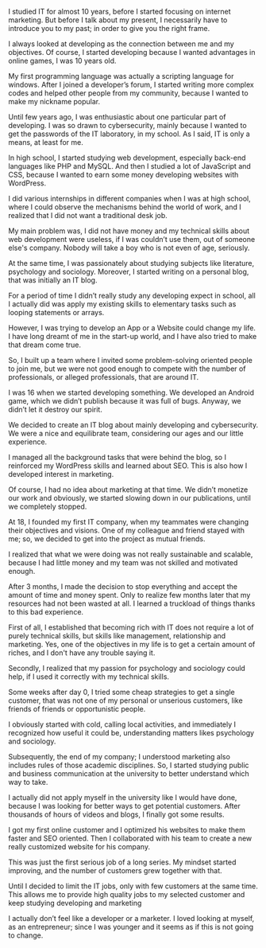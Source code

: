 I studied IT for almost 10 years, before I started focusing on internet marketing.
But before I talk about my present, I necessarily have to introduce you to my past; in order to give you the right frame.
 
I always looked at developing as the connection between me and my objectives.
Of course, I started developing because I wanted advantages in online games, I was 10 years old.
 
My first programming language was actually a scripting language for windows.
After I joined a developer’s forum, I started writing more complex codes and helped other people from my community, because I wanted to make my nickname popular.
 
Until few years ago, I was enthusiastic about one particular part of developing.
I was so drawn to cybersecurity, mainly because I wanted to get the passwords of the IT laboratory, in my school.
As I said, IT is only a means, at least for me.
 
In high school, I started  studying web development, especially back-end languages like PHP and MySQL.
And then I studied a lot of JavaScript and CSS, because I wanted to earn some money developing websites with WordPress.
 
I did various internships in different companies when I was at high school, where I could observe the mechanisms behind the world of work, and I realized that I did not want a traditional desk job.
 
My main problem was, I did not have money and my technical skills about web development were useless, if I was couldn’t use them, out of someone else's company.
Nobody will take a boy who is not even of age, seriously.
 
At the same time, I was passionately about studying subjects like literature, psychology and sociology. Moreover, I started writing on a personal blog, that was initially an IT blog.
 
For a period of time I didn’t really study any developing expect in school, all I actually did was apply my existing skills to elementary tasks such as looping statements or arrays.
 
However, I was trying to develop an App or a Website could change my life. I have long dreamt of me in the start-up world, and I have also tried to make that dream come true.
 
So, I built up a team where I invited some problem-solving oriented people to join me, but we were not good enough to compete with the number of professionals, or alleged professionals, that are around IT.
 
I was 16 when we started developing something.
We developed an Android game, which we didn’t publish because it was full of bugs.
Anyway, we didn’t let it destroy our spirit.
 
We decided to create an IT blog about mainly developing and cybersecurity.
We were a nice and equilibrate team, considering our ages and our little experience.
 
I managed all the background tasks that were behind the blog, so I reinforced my WordPress skills and learned about SEO.
This is also how I developed interest in marketing.
 
Of course, I had no idea about marketing at that time.
We didn’t monetize our work and obviously, we started slowing down in our publications, until we completely stopped.
 
At 18, I founded my first IT company, when my teammates were changing their objectives and visions. One of my colleague and friend stayed with me; so, we decided to get into the project as mutual friends.
 
I realized that what we were doing was not really sustainable and scalable, because I had little money and my team was not skilled and motivated enough.
 
After 3 months, I made the decision to stop everything and accept the amount of time and money spent. Only to realize few months later that my resources had not been wasted at all.
I learned a truckload of things thanks to this bad experience.
 
First of all, I established that becoming rich with IT does not require a lot of purely technical skills, but skills like management, relationship and marketing.
Yes, one of the objectives in my life is to get a certain amount of riches, and I don't have any trouble saying it.
 
Secondly, I realized that my passion for psychology and sociology could help, if I used it correctly with my technical skills.
 
Some weeks after day 0, I tried some cheap strategies to get a single customer, that was not one of my personal or unserious customers, like friends of friends or opportunistic people.
 
I obviously started with cold, calling local activities, and immediately I recognized how useful it could be, understanding matters likes psychology and sociology.
 
Subsequently, the end of my company; I understood marketing also includes rules of those academic disciplines. So, I started studying public and business communication at the university to better understand which way to take.
 
I actually did not apply myself in the university like I would have done, because I was looking for better ways to get potential customers.
After thousands of hours of videos and blogs, I finally got some results.
 
I got my first online customer and I optimized his websites to make them faster and SEO oriented. Then I collaborated with his team to create a new really customized website for his company.
 
This was just the first serious job of a long series.
My mindset started improving, and the number of customers grew together with that.
 
Until I decided to limit the IT jobs, only with few customers at the same time.
This allows me to provide high quality jobs to my selected customer and keep studying developing and marketing
 
I actually don’t feel like a developer or a marketer.
I loved looking at myself, as an entrepreneur; since I was younger and it seems as if this is not going to change.
 


